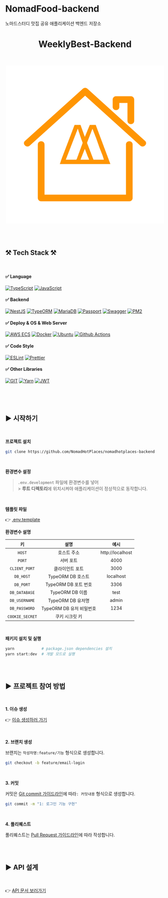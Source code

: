 # NomadFood-backend

노마드스터디 맛집 공유 애플리케이션 백엔드 저장소

<h1 align="center">WeeklyBest-Backend</h1>

<br>

<p align="center">
    <a href="" target="_blank"><img src="./markdown/logo.png" /></a>
</p>

<br><br>

<h2 id="tech-stack">⚒ Tech Stack ⚒</h2>

<br>

#### ✅ Language

[![TypeScript](https://img.shields.io/badge/TypeScript-333?style=flat-square&logo=typescript&logoColor=white&labelColor=007ACC)](#)
[![JavaScript](https://img.shields.io/badge/JavaScript-333?style=flat-square&logo=JavaScript&logoColor=F7DF1E&labelColor=323330)](#)

#### ✅ Backend

[![NestJS](https://img.shields.io/badge/Nest_JS-333?style=flat-square&logo=nestjs&logoColor=white&labelColor=E0234E)](#)
[![TypeORM](https://img.shields.io/badge/TypeORM-333?style=flat-square&logo=nestjs&logoColor=thie&labelColor=E34F26)](#)
[![MariaDB](https://img.shields.io/badge/MariaDB-333?style=flat-square&logo=MariaDB&logoColor=white&labelColor=003545)](#)
[![Passport](https://img.shields.io/badge/Passport-333?style=flat-square&logo=Passport&logoColor=white&labelColor=34E27A)](#)
[![Swagger](https://img.shields.io/badge/Swagger-333?style=flat-square&logo=Swagger&logoColor=85EA2D&labelColor=000)](#)
[![PM2](https://img.shields.io/badge/PM2-333?style=flat-square&logo=PM2&logoColor=white&labelColor=2B037A)](#)

#### ✅ Deploy & OS & Web Server

[![AWS ECS](https://img.shields.io/badge/AWS_ECS-333?style=flat-square&logo=amazonaws&logoColor=white&labelColor=232F3E)](#)
[![Docker](https://img.shields.io/badge/Docker-333?style=flat-square&logo=docker&logoColor=white&labelColor=2496ED)](#)
[![Ubuntu](https://img.shields.io/badge/Ubuntu-333?style=flat-square&logo=ubuntu&logoColor=white&labelColor=E95420)](#)
[![Github Actions](https://img.shields.io/badge/Github_Actions-333?style=flat-square&logo=githubactions&logoColor=white&labelColor=2088FF)](#)

#### ✅ Code Style

[![ESLint](https://img.shields.io/badge/eslint-333?style=flat-square&logo=eslint&logoColor=white&labelColor=3A33D1)](#)
[![Prettier](https://img.shields.io/badge/prettier-333?style=flat-square&logo=prettier&logoColor=F7BA3E&labelColor=1A2C34)](#)

#### ✅ Other Libraries

[![GIT](https://img.shields.io/badge/GIT-333?style=flat-square&logo=git&logoColor=white&labelColor=E44C30)](#)
[![Yarn](https://img.shields.io/badge/Yarn-333?style=flat-square&logo=yarn&logoColor=white&labelColor=2C8EBB)](#)
[![JWT](https://img.shields.io/badge/JWT-333?style=flat-square&logo=JSON%20web%20tokens&logoColor=white&labelColor=000000)](#)

<br><br><br>

<h2 id="start">▶ 시작하기</h2>

<br>

**프로젝트 설치**

```bash
git clone https://github.com/NomadHotPlaces/nomadhotplaces-backend
```

<br>

**환경변수 설정**

> `.env.development` 파일에 환경변수를 넣어<br> > **루트 디렉토리**에 위치시켜야 애플리케이션이 정상적으로 동작합니다.

<br>

**템플릿 파일**

👉 [.env.template](.env.template)

**환경변수 설명**

|       키        |           설명           |       예시       |
| :-------------: | :----------------------: | :--------------: |
|     `HOST`      |       호스트 주소        | http://localhost |
|     `PORT`      |        서버 포트         |       4000       |
|  `CLIENT_PORT`  |     클라이언트 포트      |       3000       |
|    `DB_HOST`    |    TypeORM DB 호스트     |    localhost     |
|    `DB_PORT`    |   TypeORM DB 포트 번호   |       3306       |
|  `DB_DATABASE`  |     TypeORM DB 이름      |       test       |
|  `DB_USERNAME`  |    TypeORM DB 유저명     |      admin       |
|  `DB_PASSWORD`  | TypeORM DB 유저 비밀번호 |       1234       |
| `COOKIE_SECRET` |      쿠키 시크릿 키      |                  |

<br>

**패키지 설치 및 실행**

```bash
yarn            # package.json dependencies 설치
yarn start:dev  # 개발 모드로 실행
```

<br><br>

<h2 id="join">▶ 프로젝트 참여 방법</h2>

<br>

**1. 이슈 생성**

👉 [이슈 생성하러 가기](https://github.com/NomadHotPlaces/nomadhotplaces-backend/issues)

<br>

**2. 브랜치 생성**

브랜치는 `작성자명:feature/기능` 형식으로 생성합니다.

```bash
git checkout -b feature/email-login
```

<br>

**3. 커밋**

커밋은 [Git commit 가이드라인](markdown/GUIDELINES/GIT_COMMIT.md)에 따라`: 커밋내용` 형식으로 생성합니다.

```bash
git commit -m "1: 로그인 기능 구현"
```

<br>

**4. 풀리퀘스트**

풀리퀘스트는 [Pull Request 가이드라인](.github/workflows/PULL_REQUEST_TEMPLATE.md)에 따라 작성합니다.

<br><br>

<h2 id="api">▶ API 설계</h2>

<br>

👉 [API 문서 보러가기](markdown/APIs/API_DOCS.md)

<br><br>
